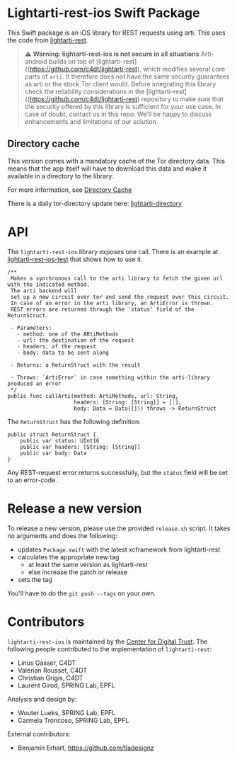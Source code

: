 # Lightarti-rest-ios Swift Package

This Swift package is an iOS library for REST requests using arti.
This uses the code from [lightarti-rest](https://github.com/c4dt/lightarti-rest).

> :warning: **Warning: lightarti-rest-ios is not secure in all situations** Arti-android builds on top of [lightarti-rest]((https://github.com/c4dt/lightarti-rest), which modifies several core parts of `arti`. It therefore does not have the same security guarantees as arti or the stock Tor client would. Before integrating this library check the reliability considerations in the [lightarti-rest]((https://github.com/c4dt/lightarti-rest) repository to make sure that the security offered by this library is sufficient for your use case. In case of doubt, contact us in this repo. We'll be happy to discuss enhancements and limitations of our solution.

## Directory cache

This version comes with a mandatory cache of the Tor directory data.
This means that the app itself will have to download this data and make
it available in a directory to the library.

For more information, see [Directory Cache](https://github.com/c4dt/lightarti-rest/blob/main/tools/README.md)

There is a daily tor-directory update here:
[lightarti-directory](https://github.com/c4dt/lightarti-directory)

# API

The `lightarti-rest-ios` library exposes one call.
There is an example at [lightarti-rest-ios-test](https://github.com/c4dt/lightarti-rest-ios-test/blob/main/lightarti-rest-ios-test/BackgroundCall.swift) that shows how
to use it.

```
/**
 Makes a synchronous call to the arti library to fetch the given url with the indicated method.
 The arti backend will
 set up a new circuit over tor and send the request over this circuit.
 In case of an error in the arti library, an ArtiError is thrown.
 REST errors are returned through the 'status' field of the ReturnStruct.

 - Parameters:
   - method: one of the ARtiMethods
   - url: the destination of the request
   - headers: of the request
   - body: data to be sent along

 - Returns: a ReturnStruct with the result

 - Throws: `ArtiError` in case something within the arti-library produced an error
 */
public func callArti(method: ArtiMethods, url: String,
                     headers: [String: [String]] = [:],
                     body: Data = Data([])) throws -> ReturnStruct
```

The `ReturnStruct` has the following definition:

```
public struct ReturnStruct {
    public var status: UInt16
    public var headers: [String: [String]]
    public var body: Data
}
```

Any REST-request error returns successfully, but the `status` field will be set to an error-code.

# Release a new version

To release a new version, please use the provided `release.sh` script.
It takes no arguments and does the following:

- updates `Package.swift` with the latest xcframework from lightarti-rest
- calculates the appropriate new tag
  - at least the same version as lightarti-rest
  - else increase the patch or release
- sets the tag

You'll have to do the `git push --tags` on your own.

# Contributors

`lightarti-rest-ios` is maintained by the [Center for Digital Trust](https://c4dt.org/). The following people contributed to the implementation of `lightarti-rest`:

- Linus Gasser, C4DT
- Valérian Rousset, C4DT
- Christian Grigis, C4DT
- Laurent Girod, SPRING Lab, EPFL

Analysis and design by:

- Wouter Lueks, SPRING Lab, EPFL
- Carmela Troncoso, SPRING Lab, EPFL

External contributors:
- Benjamin Erhart, https://github.com/tladesignz
